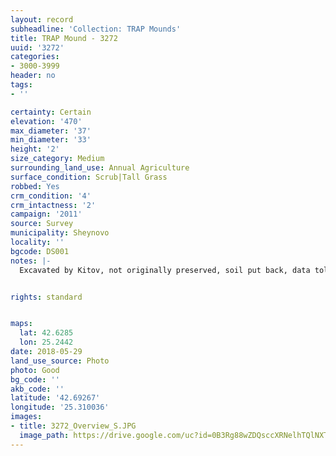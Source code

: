 ```yaml
---
layout: record
subheadline: 'Collection: TRAP Mounds'
title: TRAP Mound - 3272
uuid: '3272'
categories:
- 3000-3999
header: no
tags:
- ''

certainty: Certain
elevation: '470'
max_diameter: '37'
min_diameter: '33'
height: '2'
size_category: Medium
surrounding_land_use: Annual Agriculture
surface_condition: Scrub|Tall Grass
robbed: Yes
crm_condition: '4'
crm_intactness: '2'
campaign: '2011'
source: Survey
municipality: Sheynovo
locality: ''
bgcode: DS001
notes: |-
  Excavated by Kitov, not originally preserved, soil put back, data told by Nikolay - excvavated with Kitov.


rights: standard


maps:
  lat: 42.6285
  lon: 25.2442
date: 2018-05-29
land_use_source: Photo
photo: Good
bg_code: ''
akb_code: ''
latitude: '42.69267'
longitude: '25.310036'
images:
- title: 3272_Overview_S.JPG
  image_path: https://drive.google.com/uc?id=0B3Rg88wZDQsccXRNelhTQlNXTTQ
---
```

